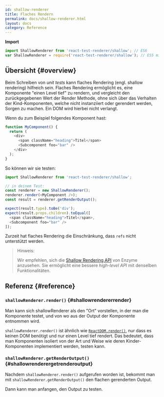 ```yaml
---
id: shallow-renderer
title: Flaches Rendern
permalink: docs/shallow-renderer.html
layout: docs
category: Reference
---
```


**Import**

```javascript
import ShallowRenderer from 'react-test-renderer/shallow'; // ES6
var ShallowRenderer = require('react-test-renderer/shallow'); // ES5 mit npm
```

## Übersicht {#overview}

Beim Schreiben von *unit tests* kann flaches Rendering (engl. shallow rendering) hilfreich sein. Flaches Rendering ermöglicht es, eine Komponente "einen Level tief" zu rendern, und vergleicht den zurückgegebenen Wert der Render Methode, ohne sich über das Verhalten der Kind-Komponenten, welche nicht instanziiert oder gerendert werden, Sorgen zu machen. Ein DOM wird hierbei nicht verlangt.

Wenn du zum Beispiel folgendes Komponent hast:

```javascript
function MyComponent() {
  return (
    <div>
      <span className="heading">Titel</span>
      <Subcomponent foo="bar" />
    </div>
  );
}
```
So können wir sie testen:

```javascript
import ShallowRenderer from 'react-test-renderer/shallow';

// in deinem Test:
const renderer = new ShallowRenderer();
renderer.render(<MyComponent />);
const result = renderer.getRenderOutput();

expect(result.type).toBe('div');
expect(result.props.children).toEqual([
  <span className="heading">Titel</span>,
  <Subcomponent foo="bar" />
]);
```

Zurzeit hat flaches Rendering die Einschränkung, dass `refs` nicht unterstützt werden.

> Hinweis:
>
> Wir empfehlen, sich die [Shallow Rendering API](https://airbnb.io/enzyme/docs/api/shallow.html) von Enzyme anzusehen. Sie ermöglicht eine bessere *high-level API* mit denselben Funktionalitäten.

## Referenz {#reference}

### `shallowRenderer.render()` {#shallowrendererrender}

Man kann sich shallowRenderer als den "Ort" vorstellen, in der man die Komponente testet, und von wo aus der Output der Komponente entnommen wird.

`shallowRenderer.render()` ist ähnlich wie [`ReactDOM.render()`](/docs/react-dom.html#render), nur dass es keinen DOM benötigt und nur einen Level tief rendert. Das bedeutet, dass man Komponenten isoliert von der Art und Weise wie deren Kinder-Komponenten implementiert werden, testen kann.

### `shallowRenderer.getRenderOutput()` {#shallowrenderergetrenderoutput}

Nachdem `shallowRenderer.render()` aufgerufen worden ist, bekommt man mit `shallowRenderer.getRenderOutput()` den flachen gerenderten Output.

Dann kann man anfangen, den Output zu testen.
